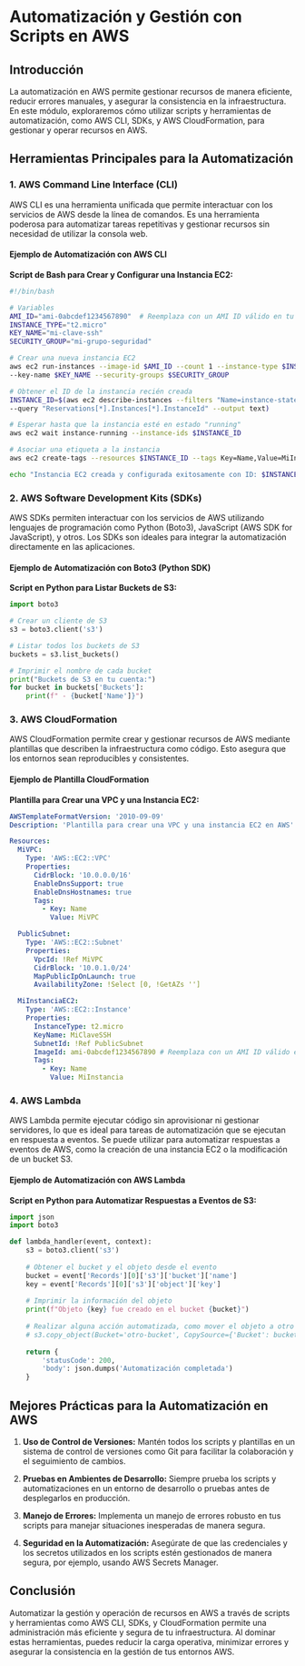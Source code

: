 # Automatización y Gestión con Scripts en AWS

## Introducción

La automatización en AWS permite gestionar recursos de manera eficiente, reducir errores manuales, y asegurar la consistencia en la infraestructura. En este módulo, exploraremos cómo utilizar scripts y herramientas de automatización, como AWS CLI, SDKs, y AWS CloudFormation, para gestionar y operar recursos en AWS.

## Herramientas Principales para la Automatización

### 1. **AWS Command Line Interface (CLI)**

AWS CLI es una herramienta unificada que permite interactuar con los servicios de AWS desde la línea de comandos. Es una herramienta poderosa para automatizar tareas repetitivas y gestionar recursos sin necesidad de utilizar la consola web.

#### **Ejemplo de Automatización con AWS CLI**

**Script de Bash para Crear y Configurar una Instancia EC2:**

```bash
#!/bin/bash

# Variables
AMI_ID="ami-0abcdef1234567890"  # Reemplaza con un AMI ID válido en tu región
INSTANCE_TYPE="t2.micro"
KEY_NAME="mi-clave-ssh"
SECURITY_GROUP="mi-grupo-seguridad"

# Crear una nueva instancia EC2
aws ec2 run-instances --image-id $AMI_ID --count 1 --instance-type $INSTANCE_TYPE \
--key-name $KEY_NAME --security-groups $SECURITY_GROUP

# Obtener el ID de la instancia recién creada
INSTANCE_ID=$(aws ec2 describe-instances --filters "Name=instance-state-name,Values=pending,running" \
--query "Reservations[*].Instances[*].InstanceId" --output text)

# Esperar hasta que la instancia esté en estado "running"
aws ec2 wait instance-running --instance-ids $INSTANCE_ID

# Asociar una etiqueta a la instancia
aws ec2 create-tags --resources $INSTANCE_ID --tags Key=Name,Value=MiInstanciaAutomatizada

echo "Instancia EC2 creada y configurada exitosamente con ID: $INSTANCE_ID"
```

### 2. **AWS Software Development Kits (SDKs)**

AWS SDKs permiten interactuar con los servicios de AWS utilizando lenguajes de programación como Python (Boto3), JavaScript (AWS SDK for JavaScript), y otros. Los SDKs son ideales para integrar la automatización directamente en las aplicaciones.

#### **Ejemplo de Automatización con Boto3 (Python SDK)**

**Script en Python para Listar Buckets de S3:**

```python
import boto3

# Crear un cliente de S3
s3 = boto3.client('s3')

# Listar todos los buckets de S3
buckets = s3.list_buckets()

# Imprimir el nombre de cada bucket
print("Buckets de S3 en tu cuenta:")
for bucket in buckets['Buckets']:
    print(f" - {bucket['Name']}")
```

### 3. **AWS CloudFormation**

AWS CloudFormation permite crear y gestionar recursos de AWS mediante plantillas que describen la infraestructura como código. Esto asegura que los entornos sean reproducibles y consistentes.

#### **Ejemplo de Plantilla CloudFormation**

**Plantilla para Crear una VPC y una Instancia EC2:**

```yaml
AWSTemplateFormatVersion: '2010-09-09'
Description: 'Plantilla para crear una VPC y una instancia EC2 en AWS'

Resources:
  MiVPC:
    Type: 'AWS::EC2::VPC'
    Properties:
      CidrBlock: '10.0.0.0/16'
      EnableDnsSupport: true
      EnableDnsHostnames: true
      Tags:
        - Key: Name
          Value: MiVPC

  PublicSubnet:
    Type: 'AWS::EC2::Subnet'
    Properties:
      VpcId: !Ref MiVPC
      CidrBlock: '10.0.1.0/24'
      MapPublicIpOnLaunch: true
      AvailabilityZone: !Select [0, !GetAZs '']

  MiInstanciaEC2:
    Type: 'AWS::EC2::Instance'
    Properties:
      InstanceType: t2.micro
      KeyName: MiClaveSSH
      SubnetId: !Ref PublicSubnet
      ImageId: ami-0abcdef1234567890 # Reemplaza con un AMI ID válido en tu región
      Tags:
        - Key: Name
          Value: MiInstancia
```

### 4. **AWS Lambda**

AWS Lambda permite ejecutar código sin aprovisionar ni gestionar servidores, lo que es ideal para tareas de automatización que se ejecutan en respuesta a eventos. Se puede utilizar para automatizar respuestas a eventos de AWS, como la creación de una instancia EC2 o la modificación de un bucket S3.

#### **Ejemplo de Automatización con AWS Lambda**

**Script en Python para Automatizar Respuestas a Eventos de S3:**

```python
import json
import boto3

def lambda_handler(event, context):
    s3 = boto3.client('s3')
    
    # Obtener el bucket y el objeto desde el evento
    bucket = event['Records'][0]['s3']['bucket']['name']
    key = event['Records'][0]['s3']['object']['key']
    
    # Imprimir la información del objeto
    print(f"Objeto {key} fue creado en el bucket {bucket}")
    
    # Realizar alguna acción automatizada, como mover el objeto a otro bucket
    # s3.copy_object(Bucket='otro-bucket', CopySource={'Bucket': bucket, 'Key': key}, Key=key)
    
    return {
        'statusCode': 200,
        'body': json.dumps('Automatización completada')
    }
```

## Mejores Prácticas para la Automatización en AWS

1. **Uso de Control de Versiones:** Mantén todos los scripts y plantillas en un sistema de control de versiones como Git para facilitar la colaboración y el seguimiento de cambios.
   
2. **Pruebas en Ambientes de Desarrollo:** Siempre prueba los scripts y automatizaciones en un entorno de desarrollo o pruebas antes de desplegarlos en producción.

3. **Manejo de Errores:** Implementa un manejo de errores robusto en tus scripts para manejar situaciones inesperadas de manera segura.

4. **Seguridad en la Automatización:** Asegúrate de que las credenciales y los secretos utilizados en los scripts estén gestionados de manera segura, por ejemplo, usando AWS Secrets Manager.

## Conclusión

Automatizar la gestión y operación de recursos en AWS a través de scripts y herramientas como AWS CLI, SDKs, y CloudFormation permite una administración más eficiente y segura de tu infraestructura. Al dominar estas herramientas, puedes reducir la carga operativa, minimizar errores y asegurar la consistencia en la gestión de tus entornos AWS.
